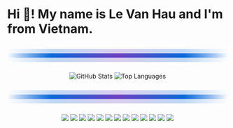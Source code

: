 # Hi 👋! My name is Le Van Hau and I'm from Vietnam.

<!-- Add distribution line -->
<svg xmlns="http://www.w3.org/2000/svg" width="100%" height="10" viewBox="0 0 100 10" preserveAspectRatio="none">
  <defs>
    <linearGradient id="g" x1="0%" y1="50%" x2="100%" y2="50%">
      <stop offset="0%"  stop-color="#0969da" stop-opacity="0"/>
      <stop offset="20%" stop-color="#0969da" stop-opacity="1"/>
      <stop offset="50%" stop-color="#6f42c1" stop-opacity="1"/>
      <stop offset="80%" stop-color="#0969da" stop-opacity="1"/>
      <stop offset="100%" stop-color="#0969da" stop-opacity="0"/>
    </linearGradient>
  </defs>
  <rect x="0" y="4" width="100" height="2" fill="url(#g)"/>
  <rect x="0" y="2" width="100" height="6" fill="url(#g)" opacity="0.25"/>
</svg>

<!-- GitHub Stats Card (use an API like github-readme-stats) -->
<p align="center">
  <img src="https://github-readme-stats.vercel.app/api?username=lehau007&show_icons=true&theme=radical" alt="GitHub Stats" />
  <img src="https://github-readme-stats.vercel.app/api/top-langs/?username=lehau007&layout=compact&theme=radical" alt="Top Languages" />
</p>

<svg xmlns="http://www.w3.org/2000/svg" width="100%" height="10" viewBox="0 0 100 10" preserveAspectRatio="none">
  <defs>
    <linearGradient id="g" x1="0%" y1="50%" x2="100%" y2="50%">
      <stop offset="0%"  stop-color="#0969da" stop-opacity="0"/>
      <stop offset="20%" stop-color="#0969da" stop-opacity="1"/>
      <stop offset="50%" stop-color="#6f42c1" stop-opacity="1"/>
      <stop offset="80%" stop-color="#0969da" stop-opacity="1"/>
      <stop offset="100%" stop-color="#0969da" stop-opacity="0"/>
    </linearGradient>
  </defs>
  <rect x="0" y="4" width="100" height="2" fill="url(#g)"/>
  <rect x="0" y="2" width="100" height="6" fill="url(#g)" opacity="0.25"/>
</svg>

<!-- Technology Icons (use shields.io or SVG logos) -->
<p align="center">
  <img src="https://img.shields.io/badge/Python-3776AB?style=for-the-badge&logo=python&logoColor=white" />
  <img src="https://img.shields.io/badge/C-00599C?style=for-the-badge&logo=c&logoColor=white" />
  <img src="https://img.shields.io/badge/C++-00599C?style=for-the-badge&logo=c%2B%2B&logoColor=white" />
  <img src="https://img.shields.io/badge/Java-007396?style=for-the-badge&logo=java&logoColor=white" />
  <img src="https://img.shields.io/badge/JavaScript-F7DF1E?style=for-the-badge&logo=javascript&logoColor=black" />
  <img src="https://img.shields.io/badge/MATLAB-0076A8?style=for-the-badge&logo=mathworks&logoColor=white" />
  <img src="https://img.shields.io/badge/PyTorch-EE4C2C?style=for-the-badge&logo=pytorch&logoColor=white" />
  <img src="https://img.shields.io/badge/Django-092E20?style=for-the-badge&logo=django&logoColor=white" />
  <img src="https://img.shields.io/badge/FastAPI-009688?style=for-the-badge&logo=fastapi&logoColor=white" />
  <img src="https://img.shields.io/badge/PostgreSQL-4169E1?style=for-the-badge&logo=postgresql&logoColor=white" />
  <img src="https://img.shields.io/badge/MongoDB-47A248?style=for-the-badge&logo=mongodb&logoColor=white" />
  <img src="https://img.shields.io/badge/Scikit--learn-F7931E?style=for-the-badge&logo=scikitlearn&logoColor=white" />
  <img src="https://img.shields.io/badge/Pygame-6C3483?style=for-the-badge&logo=pygame&logoColor=white" />
</p>

<!-- Add your LinkedIn or other social media -->
<!-- <p align="center">
  <a href="https://www.linkedin.com/in/[your-linkedin-id]/">
    <img src="https://img.shields.io/badge/LinkedIn-blue?style=for-the-badge&logo=linkedin&logoColor=white" />
  </a>
</p>

Profile/Anime Image (optional, host your own image) -->

<!--
<p align="right">
  <img src="https://raw.githubusercontent.com/lehau007/InternProgress/main/Demo/demo_img.png" width="250" />
</p>

<!-- GitHub Contribution Graph (automatic on profile, or use a service for SVG)
<p align="center">
  <img src="https://github.com/lehau007/lehau007/blob/main/images/contribution-graph.svg" />
</p> -->
